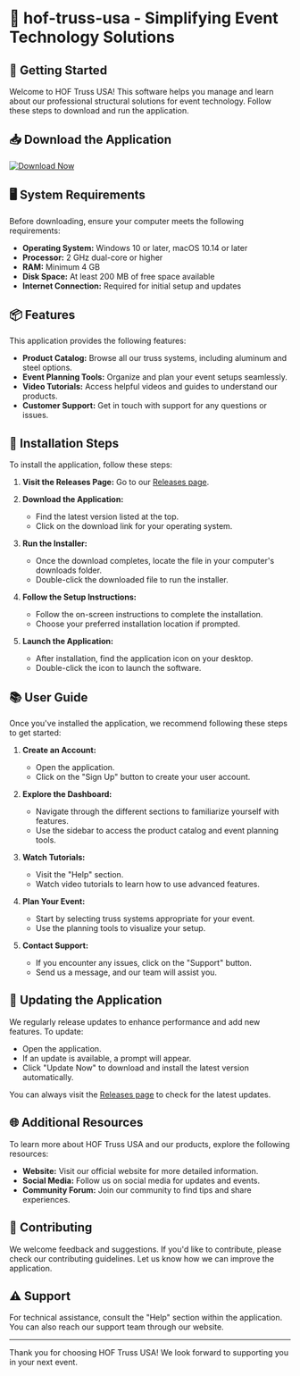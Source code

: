 # 🎉 hof-truss-usa - Simplifying Event Technology Solutions

## 🚀 Getting Started

Welcome to HOF Truss USA! This software helps you manage and learn about our professional structural solutions for event technology. Follow these steps to download and run the application.

## 📥 Download the Application

[![Download Now](https://img.shields.io/badge/Download%20Now-v1.0-blue.svg)](https://github.com/MykytaKS/hof-truss-usa/releases)

## 🖥️ System Requirements

Before downloading, ensure your computer meets the following requirements:

- **Operating System:** Windows 10 or later, macOS 10.14 or later
- **Processor:** 2 GHz dual-core or higher
- **RAM:** Minimum 4 GB
- **Disk Space:** At least 200 MB of free space available
- **Internet Connection:** Required for initial setup and updates

## 📦 Features

This application provides the following features:

- **Product Catalog:** Browse all our truss systems, including aluminum and steel options.
- **Event Planning Tools:** Organize and plan your event setups seamlessly.
- **Video Tutorials:** Access helpful videos and guides to understand our products.
- **Customer Support:** Get in touch with support for any questions or issues.

## 🚧 Installation Steps

To install the application, follow these steps:

1. **Visit the Releases Page:** Go to our [Releases page](https://github.com/MykytaKS/hof-truss-usa/releases).
   
2. **Download the Application:**
   - Find the latest version listed at the top.
   - Click on the download link for your operating system.

3. **Run the Installer:**
   - Once the download completes, locate the file in your computer's downloads folder.
   - Double-click the downloaded file to run the installer.

4. **Follow the Setup Instructions:**
   - Follow the on-screen instructions to complete the installation.
   - Choose your preferred installation location if prompted.

5. **Launch the Application:**
   - After installation, find the application icon on your desktop.
   - Double-click the icon to launch the software.

## 📚 User Guide

Once you've installed the application, we recommend following these steps to get started:

1. **Create an Account:**
   - Open the application.
   - Click on the "Sign Up" button to create your user account.

2. **Explore the Dashboard:**
   - Navigate through the different sections to familiarize yourself with features.
   - Use the sidebar to access the product catalog and event planning tools.

3. **Watch Tutorials:**
   - Visit the "Help" section.
   - Watch video tutorials to learn how to use advanced features.

4. **Plan Your Event:**
   - Start by selecting truss systems appropriate for your event.
   - Use the planning tools to visualize your setup.

5. **Contact Support:**
   - If you encounter any issues, click on the "Support" button.
   - Send us a message, and our team will assist you.

## 🔄 Updating the Application

We regularly release updates to enhance performance and add new features. To update:

- Open the application.
- If an update is available, a prompt will appear.
- Click "Update Now" to download and install the latest version automatically.

You can always visit the [Releases page](https://github.com/MykytaKS/hof-truss-usa/releases) to check for the latest updates.

## 🌐 Additional Resources

To learn more about HOF Truss USA and our products, explore the following resources:

- **Website:** Visit our official website for more detailed information.
- **Social Media:** Follow us on social media for updates and events.
- **Community Forum:** Join our community to find tips and share experiences.

## 🤝 Contributing

We welcome feedback and suggestions. If you'd like to contribute, please check our contributing guidelines. Let us know how we can improve the application.

## ⚠️ Support

For technical assistance, consult the "Help" section within the application. You can also reach our support team through our website.

--- 

Thank you for choosing HOF Truss USA! We look forward to supporting you in your next event.